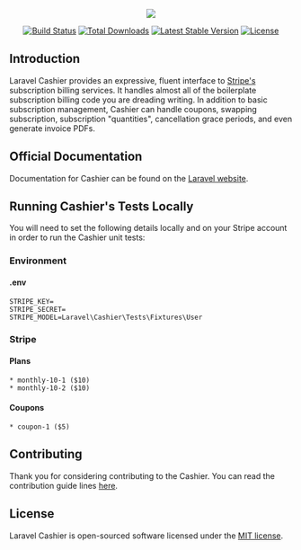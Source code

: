 <p align="center"><img src="https://laravel.com/assets/img/components/logo-cashier.svg"></p>

<p align="center">
<a href="https://travis-ci.org/laravel/cashier"><img src="https://travis-ci.org/laravel/cashier.svg" alt="Build Status"></a>
<a href="https://packagist.org/packages/laravel/cashier"><img src="https://poser.pugx.org/laravel/cashier/d/total.svg" alt="Total Downloads"></a>
<a href="https://packagist.org/packages/laravel/cashier"><img src="https://poser.pugx.org/laravel/cashier/v/stable.svg" alt="Latest Stable Version"></a>
<a href="https://packagist.org/packages/laravel/cashier"><img src="https://poser.pugx.org/laravel/cashier/license.svg" alt="License"></a>
</p>

## Introduction

Laravel Cashier provides an expressive, fluent interface to [Stripe's](https://stripe.com) subscription billing services. It handles almost all of the boilerplate subscription billing code you are dreading writing. In addition to basic subscription management, Cashier can handle coupons, swapping subscription, subscription "quantities", cancellation grace periods, and even generate invoice PDFs.

## Official Documentation

Documentation for Cashier can be found on the [Laravel website](http://laravel.com/docs/billing).

## Running Cashier's Tests Locally

You will need to set the following details locally and on your Stripe account in order to run the Cashier unit tests:

### Environment

#### .env

    STRIPE_KEY=
    STRIPE_SECRET=
    STRIPE_MODEL=Laravel\Cashier\Tests\Fixtures\User

### Stripe

#### Plans

    * monthly-10-1 ($10)
    * monthly-10-2 ($10)

#### Coupons

    * coupon-1 ($5)

## Contributing

Thank you for considering contributing to the Cashier. You can read the contribution guide lines [here](contributing.md).

## License

Laravel Cashier is open-sourced software licensed under the [MIT license](http://opensource.org/licenses/MIT).
